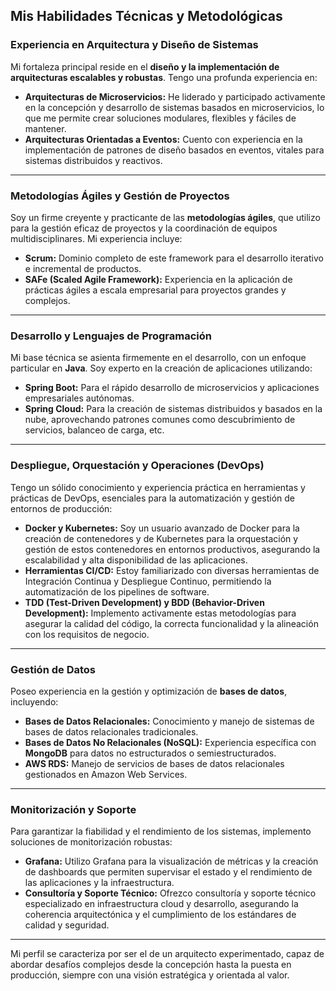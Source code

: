 ## Mis Habilidades Técnicas y Metodológicas

### Experiencia en Arquitectura y Diseño de Sistemas

Mi fortaleza principal reside en el **diseño y la implementación de arquitecturas escalables y robustas**. Tengo una profunda experiencia en:

* **Arquitecturas de Microservicios:** He liderado y participado activamente en la concepción y desarrollo de sistemas basados en microservicios, lo que me permite crear soluciones modulares, flexibles y fáciles de mantener.
* **Arquitecturas Orientadas a Eventos:** Cuento con experiencia en la implementación de patrones de diseño basados en eventos, vitales para sistemas distribuidos y reactivos.

---

### Metodologías Ágiles y Gestión de Proyectos

Soy un firme creyente y practicante de las **metodologías ágiles**, que utilizo para la gestión eficaz de proyectos y la coordinación de equipos multidisciplinares. Mi experiencia incluye:

* **Scrum:** Dominio completo de este framework para el desarrollo iterativo e incremental de productos.
* **SAFe (Scaled Agile Framework):** Experiencia en la aplicación de prácticas ágiles a escala empresarial para proyectos grandes y complejos.

---

### Desarrollo y Lenguajes de Programación

Mi base técnica se asienta firmemente en el desarrollo, con un enfoque particular en **Java**. Soy experto en la creación de aplicaciones utilizando:

* **Spring Boot:** Para el rápido desarrollo de microservicios y aplicaciones empresariales autónomas.
* **Spring Cloud:** Para la creación de sistemas distribuidos y basados en la nube, aprovechando patrones comunes como descubrimiento de servicios, balanceo de carga, etc.

---

### Despliegue, Orquestación y Operaciones (DevOps)

Tengo un sólido conocimiento y experiencia práctica en herramientas y prácticas de DevOps, esenciales para la automatización y gestión de entornos de producción:

* **Docker y Kubernetes:** Soy un usuario avanzado de Docker para la creación de contenedores y de Kubernetes para la orquestación y gestión de estos contenedores en entornos productivos, asegurando la escalabilidad y alta disponibilidad de las aplicaciones.
* **Herramientas CI/CD:** Estoy familiarizado con diversas herramientas de Integración Continua y Despliegue Continuo, permitiendo la automatización de los pipelines de software.
* **TDD (Test-Driven Development) y BDD (Behavior-Driven Development):** Implemento activamente estas metodologías para asegurar la calidad del código, la correcta funcionalidad y la alineación con los requisitos de negocio.

---

### Gestión de Datos

Poseo experiencia en la gestión y optimización de **bases de datos**, incluyendo:

* **Bases de Datos Relacionales:** Conocimiento y manejo de sistemas de bases de datos relacionales tradicionales.
* **Bases de Datos No Relacionales (NoSQL):** Experiencia específica con **MongoDB** para datos no estructurados o semiestructurados.
* **AWS RDS:** Manejo de servicios de bases de datos relacionales gestionados en Amazon Web Services.

---

### Monitorización y Soporte

Para garantizar la fiabilidad y el rendimiento de los sistemas, implemento soluciones de monitorización robustas:

* **Grafana:** Utilizo Grafana para la visualización de métricas y la creación de dashboards que permiten supervisar el estado y el rendimiento de las aplicaciones y la infraestructura.
* **Consultoría y Soporte Técnico:** Ofrezco consultoría y soporte técnico especializado en infraestructura cloud y desarrollo, asegurando la coherencia arquitectónica y el cumplimiento de los estándares de calidad y seguridad.

---

Mi perfil se caracteriza por ser el de un arquitecto experimentado, capaz de abordar desafíos complejos desde la concepción hasta la puesta en producción, siempre con una visión estratégica y orientada al valor.